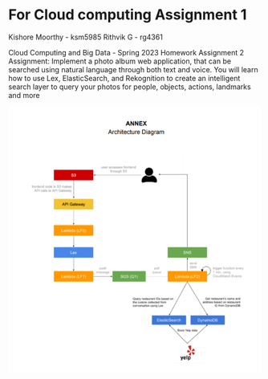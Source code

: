# For Cloud computing Assignment 1 

Kishore Moorthy - ksm5985
Rithvik G - rg4361


Cloud Computing and Big Data - Spring 2023
Homework Assignment 2
Assignment:
Implement a photo album web application, that can be searched using natural language
through both text and voice. You will learn how to use Lex, ElasticSearch, and
Rekognition to create an intelligent search layer to query your photos for people,
objects, actions, landmarks and more

<!-- ![ChatExample](https://user-images.githubusercontent.com/61260957/120046614-2afd0c00-bfd8-11eb-980c-a529d5c5ac95.PNG) -->
![Architecture](https://github.com/kimonk0299/CC-asst-1-ksm5985-rg4361/blob/main/Images/120046712-63044f00-bfd8-11eb-8345-f1fb3a89f2ba.png)

    


